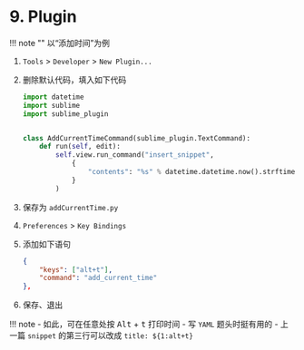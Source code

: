 # 9. Plugin

!!! note ""
    以“添加时间”为例

1. `Tools` > `Developer` > `New Plugin...`
2. 删除默认代码，填入如下代码

    ```python
    import datetime
    import sublime
    import sublime_plugin
    
    
    class AddCurrentTimeCommand(sublime_plugin.TextCommand):
        def run(self, edit):
            self.view.run_command("insert_snippet", 
                {
                    "contents": "%s" % datetime.datetime.now().strftime("%Y-%m-%d %H:%M:%S") 
                }
            )
    ```

3. 保存为 `addCurrentTime.py`
4. `Preferences` > `Key Bindings`
5. 添加如下语句

    ```json
    {
        "keys": ["alt+t"],
        "command": "add_current_time"
    },
    ```

6. 保存、退出

!!! note
    - 如此，可在任意处按 <kbd>Alt</kbd> + <kbd>t</kbd> 打印时间
    - 写 `YAML` 题头时挺有用的
    - 上一篇 `snippet` 的第三行可以改成 `title: ${1:alt+t}`
